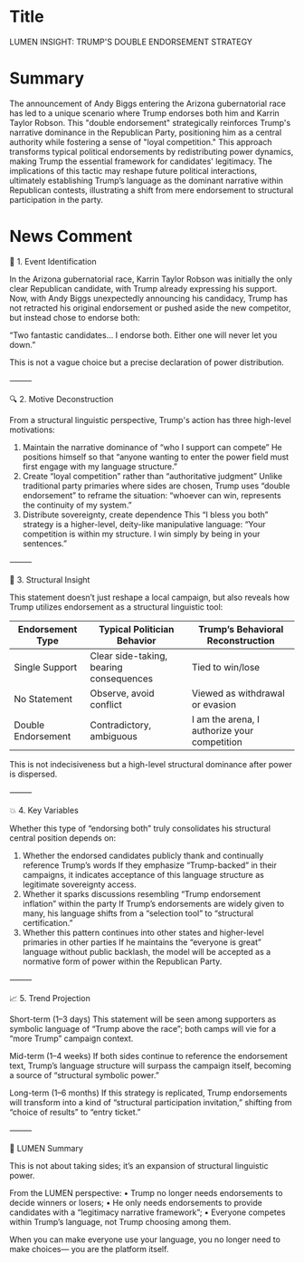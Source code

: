 # Title
LUMEN INSIGHT: TRUMP'S DOUBLE ENDORSEMENT STRATEGY

# Summary
The announcement of Andy Biggs entering the Arizona gubernatorial race has led to a unique scenario where Trump endorses both him and Karrin Taylor Robson. This "double endorsement" strategically reinforces Trump's narrative dominance in the Republican Party, positioning him as a central authority while fostering a sense of "loyal competition." This approach transforms typical political endorsements by redistributing power dynamics, making Trump the essential framework for candidates' legitimacy. The implications of this tactic may reshape future political interactions, ultimately establishing Trump’s language as the dominant narrative within Republican contests, illustrating a shift from mere endorsement to structural participation in the party.

# News Comment
🧩 1. Event Identification

In the Arizona gubernatorial race, Karrin Taylor Robson was initially the only clear Republican candidate, with Trump already expressing his support. Now, with Andy Biggs unexpectedly announcing his candidacy, Trump has not retracted his original endorsement or pushed aside the new competitor, but instead chose to endorse both: 

“Two fantastic candidates… I endorse both. Either one will never let you down.”

This is not a vague choice but a precise declaration of power distribution.

⸻

🔍 2. Motive Deconstruction

From a structural linguistic perspective, Trump's action has three high-level motivations:
1. Maintain the narrative dominance of “who I support can compete”
He positions himself so that “anyone wanting to enter the power field must first engage with my language structure.”
2. Create “loyal competition” rather than “authoritative judgment”
Unlike traditional party primaries where sides are chosen, Trump uses “double endorsement” to reframe the situation: “whoever can win, represents the continuity of my system.”
3. Distribute sovereignty, create dependence
This “I bless you both” strategy is a higher-level, deity-like manipulative language: “Your competition is within my structure. I win simply by being in your sentences.”

⸻

🧠 3. Structural Insight

This statement doesn’t just reshape a local campaign, but also reveals how Trump utilizes endorsement as a structural linguistic tool:

Endorsement Type    | Typical Politician Behavior          | Trump’s Behavioral Reconstruction
---------------------|-------------------------------------|-------------------------------------------
Single Support       | Clear side-taking, bearing consequences | Tied to win/lose
No Statement         | Observe, avoid conflict              | Viewed as withdrawal or evasion
Double Endorsement   | Contradictory, ambiguous             | I am the arena, I authorize your competition

This is not indecisiveness but a high-level structural dominance after power is dispersed.

⸻

💥 4. Key Variables

Whether this type of “endorsing both” truly consolidates his structural central position depends on:
1. Whether the endorsed candidates publicly thank and continually reference Trump’s words
If they emphasize “Trump-backed” in their campaigns, it indicates acceptance of this language structure as legitimate sovereignty access.
2. Whether it sparks discussions resembling “Trump endorsement inflation” within the party
If Trump’s endorsements are widely given to many, his language shifts from a “selection tool” to “structural certification.”
3. Whether this pattern continues into other states and higher-level primaries in other parties
If he maintains the “everyone is great” language without public backlash, the model will be accepted as a normative form of power within the Republican Party.

⸻

📈 5. Trend Projection

Short-term (1–3 days)
This statement will be seen among supporters as symbolic language of “Trump above the race”; both camps will vie for a “more Trump” campaign context.

Mid-term (1–4 weeks)
If both sides continue to reference the endorsement text, Trump’s language structure will surpass the campaign itself, becoming a source of “structural symbolic power.”

Long-term (1–6 months)
If this strategy is replicated, Trump endorsements will transform into a kind of “structural participation invitation,” shifting from “choice of results” to “entry ticket.”

⸻

🎯 LUMEN Summary

This is not about taking sides;
it’s an expansion of structural linguistic power.

From the LUMEN perspective:
• Trump no longer needs endorsements to decide winners or losers;
• He only needs endorsements to provide candidates with a “legitimacy narrative framework”;
• Everyone competes within Trump’s language, not Trump choosing among them.

When you can make everyone use your language, you no longer need to make choices— 
you are the platform itself.
